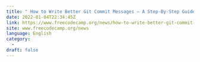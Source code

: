 ```yaml
---
title: " How to Write Better Git Commit Messages – A Step-By-Step Guide "
date: 2022-01-04T22:34:45Z
link: https://www.freecodecamp.org/news/how-to-write-better-git-commit-messages/?utm_medium=RSS&utm_source=news.12bit.vn
site: www.freecodecamp.org/news
language: English
category:
  -   
draft: false
---
```

